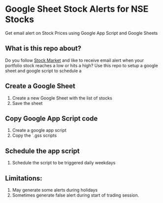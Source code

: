 # Google Sheet Stock Alerts for NSE Stocks
Get email alert on Stock Prices using Google App Script and Google Sheets

## What is this repo about?
Do you follow [Stock Market](https://www.nseindia.com/) and like to receive email alert when your portfolio stock reaches a low or hits a high? 
Use this repo to setup a google sheet and google script to schedule a 

## Create a Google Sheet
1. Create a new Google Sheet with the list of stocks
2. Save the sheet

## Copy Google App Script code
1. Create a google app script 
2. Copy the `.gss scripts 

## Schedule the app script
1. Schedule the script to be triggered daily weekdays

## Limitations: 
1. May generate some alerts during holidays 
2. Sometimes generate false alert during start of trading session.  
